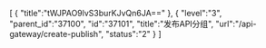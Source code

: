 [
	{
		"title":"tWJPAO9lvS3burKJvQn6JA=="
	},
	{
		"level":"3",
		"parent_id":"37100",
		"id":"37101",
		"title":"发布API分组",
		"url":"/api-gateway/create-publish",
		"status":"2"
	}
]